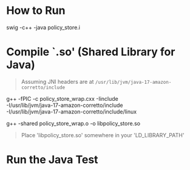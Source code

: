 # How to Run

swig -c++ -java policy_store.i

# Compile `.so' (Shared Library for Java)

> Assuming JNI headers are at `/usr/lib/jvm/java-17-amazon-corretto/include`

g++ -fPIC -c policy_store_wrap.cxx -Iinclude \
  -I/usr/lib/jvm/java-17-amazon-corretto/include \
  -I/usr/lib/jvm/java-17-amazon-corretto/include/linux

g++ -shared policy_store_wrap.o -o libpolicy_store.so

> Place 'libpolicy_store.so' somewhere in your 'LD_LIBRARY_PATH'

# Run the Java Test
